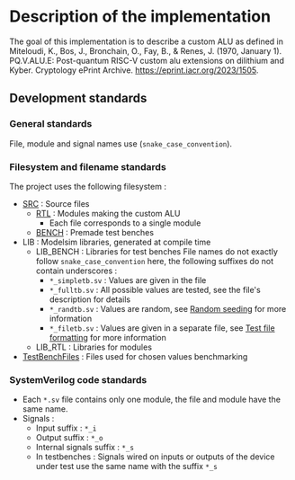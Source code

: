 # Description of the implementation

The goal of this implementation is to describe a custom ALU as defined in Miteloudi, K., Bos, J., Bronchain, O., Fay, B., & Renes, J. (1970, January 1). PQ.V.ALU.E: Post-quantum RISC-V custom alu extensions on dilithium and Kyber. Cryptology ePrint Archive. <https://eprint.iacr.org/2023/1505>.

## Development standards

### General standards

File, module and signal names use (```snake_case_convention```).

### Filesystem and filename standards

The project uses the following filesystem :

* [SRC](../SRC/) : Source files
  * [RTL](../SRC/RTL/) : Modules making the custom ALU
    * Each file corresponds to a single module
  * [BENCH](../SRC/BENCH/) : Premade test benches
* LIB : Modelsim libraries, generated at compile time
  * LIB_BENCH : Libraries for test benches
  File names do not exactly follow ```snake_case_convention``` here, the following suffixes do not contain underscores :
    * ```*_simpletb.sv``` : Values are given in the file
    * ```*_fulltb.sv``` : All possible values are tested, see the file's description for details
    * ```*_randtb.sv``` : Values are random, see [Random seeding](./Usage.md) for more information
    * ```*_filetb.sv``` : Values are given in a separate file, see [Test file formatting](../TestBenchFiles/TBFilesFormatting.md) for more information
  * LIB_RTL : Libraries for modules
* [TestBenchFiles](../TestBenchFiles/) : Files used for chosen values benchmarking

### SystemVerilog code standards

* Each ```*.sv``` file contains only one module, the file and module have the same name.
* Signals :
  * Input suffix : ```*_i```
  * Output suffix : ```*_o```
  * Internal signals suffix : ```*_s```
  * In testbenches : Signals wired on inputs or outputs of the device under test use the same name with the suffix ```*_s```
